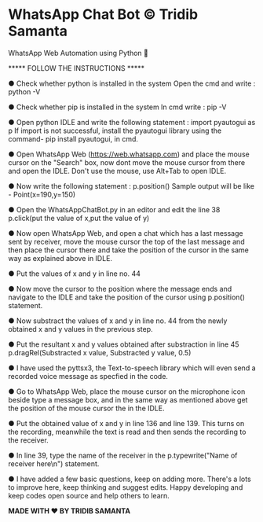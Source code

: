 # WhatsApp Chat Bot © Tridib Samanta
WhatsApp Web Automation using Python :snake:

***** FOLLOW THE INSTRUCTIONS *****

● Check whether python is installed in the system 
  Open the cmd and write : 
  python -V
  
● Check whether pip is installed in the system
  In cmd write :
  pip -V
  
● Open python IDLE and write the following statement :
  import pyautogui as p
  If import is not successful, install the pyautogui library using the command- pip install pyautogui, in cmd.
  
● Open WhatsApp Web (https://web.whatsapp.com) and place the mouse cursor on the "Search" box, now dont move the mouse cursor from there and open the IDLE. Don't use the mouse, use Alt+Tab to open IDLE.

● Now write the following statement :
  p.position()
  Sample output will be like - Point(x=190,y=150)

● Open the WhatsAppChatBot.py in an editor and edit the line 38
  p.click(put the value of x,put the value of y)

● Now open WhatsApp Web, and open a chat which has a last message sent by receiver, move the mouse cursor the top of the last message and then place the cursor there and take the position of the cursor in the same way as explained above in IDLE.

● Put the values of x and y in line no. 44

● Now move the cursor to the position where the message ends and navigate to the IDLE and take the position of the cursor using p.position() statement.

● Now substract the values of x and y in line no. 44 from the newly obtained x and y values in the previous step.

● Put the resultant x and y values obtained after substraction in line 45
  p.dragRel(Substracted x value, Substracted y value, 0.5)

● I have used the pyttsx3, the Text-to-speech library which will even send a recorded voice message as specfied in the code.

● Go to WhatsApp Web, place the mouse cursor on the microphone icon beside type a message box, and in the same way as mentioned above get the position of the mouse cursor the in the IDLE.

● Put the obtained value of x and y in line 136 and line 139. This turns on the recording, meanwhile the text is read and then sends the recording to the receiver.

● In line 39, type the name of the receiver in the p.typewrite("Name of receiver here\n") statement.

● I have added a few basic questions, keep on adding more. There's a lots to improve here, keep thinking and suggest edits. Happy developing and keep codes open source and help others to learn. 

******MADE WITH ♥ BY TRIDIB SAMANTA******
